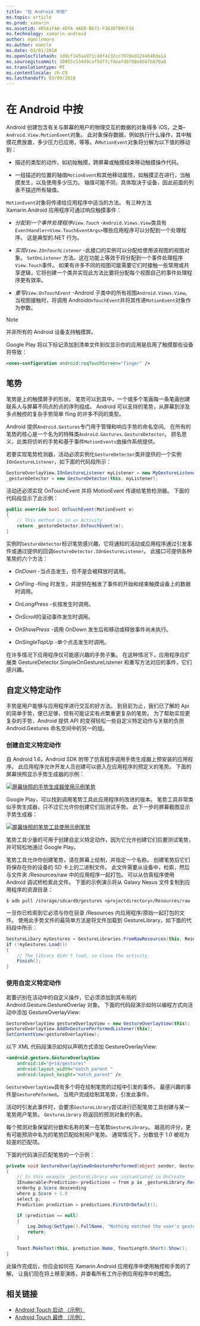 ```yaml
---
title: "在 Android 中按"
ms.topic: article
ms.prod: xamarin
ms.assetid: 405A1FA0-4EFA-4AEB-B672-F36307B9CF16
ms.technology: xamarin-android
author: mgmclemore
ms.author: mamcle
ms.date: 03/01/2018
ms.openlocfilehash: 1d9cf345aa971c40f4132cc7970ed1244640da14
ms.sourcegitcommit: 30055c534d9caf5dffcfdeafd6f08e666fb870a8
ms.translationtype: MT
ms.contentlocale: zh-CN
ms.lasthandoff: 03/09/2018
---
```

# <a name="touch-in-android"></a>在 Android 中按

Android 创建包含有关与屏幕的用户的物理交互的数据的对象得多 iOS，之类&ndash;`Android.View.MotionEvent`对象。 此对象保存数据，例如执行什么操作，其中触摸花费放置，多少压力已应用，等等。A`MotionEvent`对象将分解为以下值的移动到：

-  描述的类型的动作，如初始触摸，跨屏幕或触摸结束移动触摸操作代码。

-  一组描述的位置的轴值`MotionEvent`和其他移动属性，如触摸正在进行，当触摸发生，以及使用多少压力。
   轴值可能不同，具体取决于设备，因此前面的列表不描述所有轴值。


`MotionEvent`对象将传递给应用程序中适当的方法。 有三种方法 Xamarin.Android 应用程序可通过响应触摸事件：

-  *分配到一个事件处理程序`View.Touch`*  -`Android.Views.View`类具有`EventHandler<View.TouchEventArgs>`哪些应用程序可以分配到一个处理程序。 这是典型的.NET 行为。

-  *实现`View.IOnTouchListener`*  -此接口的实例可以分配给使用该视图的视图对象。 `SetOnListener` 方法。这在功能上等效于将分配到一个事件处理程序`View.Touch`事件。 如果有许多不同的视图可能需要它们时接触一些常用或共享逻辑，它将创建一个类并实现此方法比要将分配每个视图自己的事件处理程序更有效率。

-  *重写`View.OnTouchEvent`*  -Android 子类中的所有视图`Android.Views.View`。 当视图接触时，将调用 Android`OnTouchEvent`并将其传递`MotionEvent`对象作为参数。


> [!NOTE]
> 并非所有的 Android 设备支持触摸屏。 

Google Play 将以下标记添加到清单文件到仅显示你的应用是启用了触摸那些设备将导致：

```xml
<uses-configuration android:reqTouchScreen="finger" />
```

## <a name="gestures"></a>笔势

笔势是上的触摸屏手的形状。 笔势可以到其中，一个或多个笔画每一条笔画创建联系人与屏幕不同点的点的序列组成。 Android 可以支持的笔势，从屏幕到涉及多点触控的复杂手势简单 fling 的许多不同的类型。

Android 提供`Android.Gestures`专门用于管理和响应手势的命名空间。 在所有的笔势的核心是一个名为的特殊类`Android.Gestures.GestureDetector`。 顾名思义，此类将侦听的手势和基于事件`MotionEvents`由操作系统提供。

若要实现笔势检测器，活动必须实例化`GestureDetector`类并提供的一个实例`IOnGestureListener`，如下面的代码段所示：

```csharp
GestureOverlayView.IOnGestureListener myListener = new MyGestureListener();
_gestureDetector = new GestureDetector(this, myListener);
```

活动还必须实现 OnTouchEvent 并将 MotionEvent 传递给笔势检测器。 下面的代码段显示了此示例：

```csharp
public override bool OnTouchEvent(MotionEvent e)
{
    // This method is in an Activity
    return _gestureDetector.OnTouchEvent(e);
}
```

实例时`GestureDetector`标识笔势感兴趣，它将通知的活动或应用程序通过引发事件或通过提供的回调`GestureDetector.IOnGestureListener`。
此接口可提供各种笔势的六个方法：

-  *OnDown* -当点击发生，但不是会被释放时调用。

-  *OnFling* -fling 时发生，并提供在触发了事件的开始和结束触摸设备上的数据时调用。

-  *OnLongPress* -长按发生时调用。

-  *OnScroll*的滚动事件发生时调用。

-  *OnShowPress* -调用 OnDown 发生后和移动或释放事件尚未执行。

-  *OnSingleTapUp* -单个点击发生时调用。


在许多情况下应用程序仅可能感兴趣的手势子集。 在这种情况下，应用程序应扩展类 GestureDetector.SimpleOnGestureListener 和重写方法对应的事件，它们感兴趣。

## <a name="custom-gestures"></a>自定义特定动作

手势是用户能够与应用程序进行交互的好方法。 到目前为止，我们已了解的 Api 的简单手势，便已足够，但有可能证实有点繁重更复杂的笔势。 为了帮助实现更复杂的手势，Android 提供 API 的变得轻松一些自定义特定动作与关联的负担 Android.Gestures 命名空间中的另一的组。

### <a name="creating-custom-gestures"></a>创建自定义特定动作

自 Android 1.6，Android SDK 附带了仿真程序调用手势生成器上预安装的应用程序。 此应用程序允许开发人员创建可以嵌入在应用程序的预定义的笔势。 下面的屏幕快照显示手势生成器的示例：

[![屏幕快照的手势生成器使用示例笔势](touch-in-android-images/image11.png)](touch-in-android-images/image11.png#lightbox)

Google Play，可以找到调用笔势工具此应用程序的改进的版本。 笔势工具非常类似手势生成器，只不过它允许你创建它们后测试手势。 此下一步的屏幕截图显示手势生成器：

[![屏幕快照的笔势工具使用示例笔势](touch-in-android-images/image12.png)](touch-in-android-images/image12.png#lightbox)

笔势工具少量的可用于创建自定义特定动作，因为它允许创建它们后要测试笔势，并可轻松地通过 Google Play。

笔势工具允许你创建笔势，请在屏幕上绘制，并指定一个名称。 创建笔势后它们将保存在你的设备的 SD 卡上的二进制文件。 此文件需要从设备中，检索，然后与文件夹 /Resources/raw 中的应用程序一起打包。 可以从仿真程序使用 Android 调试桥检索此文件。 下面的示例演示将从 Galaxy Nexus 文件复制到应用程序的资源目录：

```shell
$ adb pull /storage/sdcard0/gestures <projectdirectory>/Resources/raw
```

一旦你已检索到它必须与你在目录 /Resources 内应用程序/原始一起打包的文件。 使用此手势文件的最简单方法是将文件加载到 GestureLibrary，如下面的代码段中所示：

```csharp
GestureLibary myGestures = GestureLibraries.FromRawResources(this, Resource.Raw.gestures);
if (!myGestures.Load())
{
    // The library didn't load, so close the activity.
    Finish();
}
```

### <a name="using-custom-gestures"></a>使用自定义特定动作

若要识别在活动中的自定义操作，它必须添加到其布局的 Android.Gesture.GestureOverlay 对象。 下面的代码段演示如何以编程方式向活动中添加 GestureOverlayView:

```csharp
GestureOverlayView gestureOverlayView = new GestureOverlayView(this);
gestureOverlayView.AddOnGesturePerformedListener(this);
SetContentView(gestureOverlayView);
```

以下 XML 代码段演示如何以声明方式添加 GestureOverlayView:

```xml
<android.gesture.GestureOverlayView
    android:id="@+id/gestures"
    android:layout_width="match_parent "
    android:layout_height="match_parent" />
```

`GestureOverlayView`具有多个将在绘制笔势的过程中引发的事件。 最感兴趣的事件是`GesturePeformed`。 当用户完成绘制其笔势，引发此事件。

活动时引发此事件时，会要求`GestureLibrary`尝试进行匹配笔势工具创建与某一笔势用户笔势。 `GestureLibrary` 将返回的预测对象的列表。

每个预测对象保留的分数和名称的某一在笔势`GestureLibrary`。 越高的评分，更有可能预测中名为的笔势匹配绘制用户笔势。
通常情况下，分数低于 1.0 被视为较差的匹配项。

下面的代码演示匹配笔势的一个示例：

```csharp
private void GestureOverlayViewOnGesturePerformed(object sender, GestureOverlayView.GesturePerformedEventArgs gesturePerformedEventArgs)
{
    // In this example _gestureLibrary was instantiated in OnCreate
    IEnumerable<Prediction> predictions = from p in _gestureLibrary.Recognize(gesturePerformedEventArgs.Gesture)
    orderby p.Score descending
    where p.Score > 1.0
    select p;
    Prediction prediction = predictions.FirstOrDefault();

    if (prediction == null)
    {
        Log.Debug(GetType().FullName, "Nothing matched the user's gesture.");
        return;
    }

    Toast.MakeText(this, prediction.Name, ToastLength.Short).Show();
}
```

此操作完成后，你应会如何在 Xamarin.Android 应用程序中使用触控和手势的了解。 让我们现在将上移至演练，并查看所有工作示例应用程序中的概念。



## <a name="related-links"></a>相关链接

- [Android Touch 启动 （示例）](https://developer.xamarin.com/samples/monodroid/ApplicationFundamentals/Touch_start)
- [Android Touch 最终 （示例）](https://developer.xamarin.com/samples/monodroid/ApplicationFundamentals/Touch_final)

